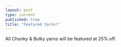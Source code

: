 ```yaml
---
layout: post
type: current
published: true
title: "Featured Yarns!"
---
```



All Chunky & Bulky yarns will be featured at 25% off.
